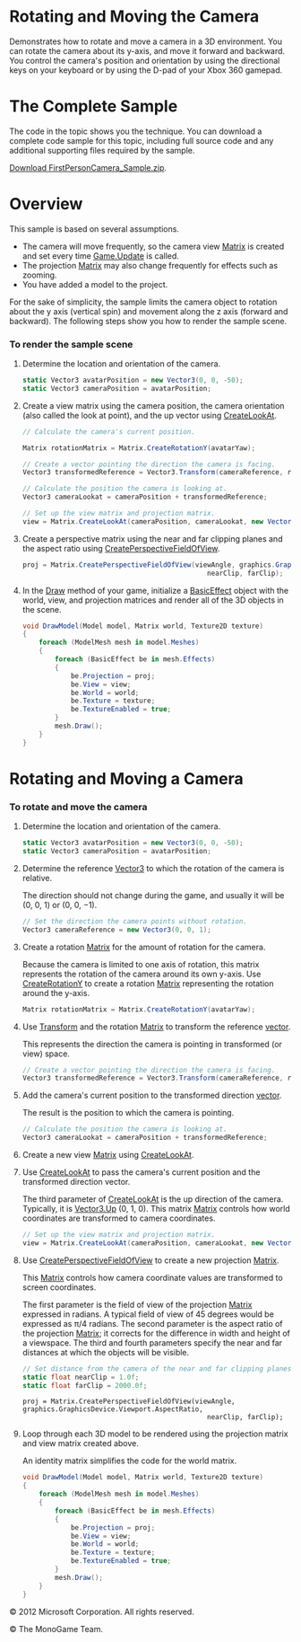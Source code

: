 
# Rotating and Moving the Camera

Demonstrates how to rotate and move a camera in a 3D environment. You can rotate the camera about its y-axis, and move it forward and backward. You control the camera's position and orientation by using the directional keys on your keyboard or by using the D-pad of your Xbox 360 gamepad.

# The Complete Sample

The code in the topic shows you the technique. You can download a complete code sample for this topic, including full source code and any additional supporting files required by the sample.

[Download FirstPersonCamera\_Sample.zip](http://go.microsoft.com/fwlink/?linkid=198849).

# Overview

This sample is based on several assumptions.

  - The camera will move frequently, so the camera view [Matrix](bb197911.md) is created and set every time [Game.Update](https://msdn.microsoft.com/en-us/library/m:microsoft.xna.framework.game.update\(microsoft.xna.framework.gametime\)) is called.
  - The projection [Matrix](bb197911.md) may also change frequently for effects such as zooming.
  - You have added a model to the project.

For the sake of simplicity, the sample limits the camera object to rotation about the y axis (vertical spin) and movement along the z axis (forward and backward). The following steps show you how to render the sample scene.

### To render the sample scene

1.  Determine the location and orientation of the camera.
    
    ``` csharp
    static Vector3 avatarPosition = new Vector3(0, 0, -50);
    static Vector3 cameraPosition = avatarPosition;
    ```

2.  Create a view matrix using the camera position, the camera orientation (also called the look at point), and the up vector using [CreateLookAt](bb195651.md).
    
    ``` csharp
    // Calculate the camera's current position.
    
    Matrix rotationMatrix = Matrix.CreateRotationY(avatarYaw);
    
    // Create a vector pointing the direction the camera is facing.
    Vector3 transformedReference = Vector3.Transform(cameraReference, rotationMatrix);
    
    // Calculate the position the camera is looking at.
    Vector3 cameraLookat = cameraPosition + transformedReference;
    
    // Set up the view matrix and projection matrix.
    view = Matrix.CreateLookAt(cameraPosition, cameraLookat, new Vector3(0.0f, 1.0f, 0.0f));
    ```

3.  Create a perspective matrix using the near and far clipping planes and the aspect ratio using [CreatePerspectiveFieldOfView](bb195668.md).
    
    ``` csharp
    proj = Matrix.CreatePerspectiveFieldOfView(viewAngle, graphics.GraphicsDevice.Viewport.AspectRatio, 
                                                  nearClip, farClip);
    ```

4.  In the [Draw](https://msdn.microsoft.com/en-us/library/m:microsoft.xna.framework.game.update\(microsoft.xna.framework.gametime\)) method of your game, initialize a [BasicEffect](bb195083.md) object with the world, view, and projection matrices and render all of the 3D objects in the scene.
    
    ``` csharp
    void DrawModel(Model model, Matrix world, Texture2D texture)
    {
        foreach (ModelMesh mesh in model.Meshes)
        {
            foreach (BasicEffect be in mesh.Effects)
            {
                be.Projection = proj;
                be.View = view;
                be.World = world;
                be.Texture = texture;
                be.TextureEnabled = true;
            }
            mesh.Draw();
        }
    }
    ```

# Rotating and Moving a Camera

### To rotate and move the camera

1.  Determine the location and orientation of the camera.
    
    ``` csharp
    static Vector3 avatarPosition = new Vector3(0, 0, -50);
    static Vector3 cameraPosition = avatarPosition;
    ```

2.  Determine the reference [Vector3](bb199670.md) to which the rotation of the camera is relative.
    
    The direction should not change during the game, and usually it will be (0, 0, 1) or (0, 0, −1).
    
    ``` csharp
    // Set the direction the camera points without rotation.
    Vector3 cameraReference = new Vector3(0, 0, 1);
    ```

3.  Create a rotation [Matrix](bb197911.md) for the amount of rotation for the camera.
    
    Because the camera is limited to one axis of rotation, this matrix represents the rotation of the camera around its own y-axis. Use [CreateRotationY](bb195683.md) to create a rotation [Matrix](bb197911.md) representing the rotation around the y-axis.
    
    ``` csharp
    Matrix rotationMatrix = Matrix.CreateRotationY(avatarYaw);
    ```

4.  Use [Transform](bb199541.md) and the rotation [Matrix](bb197911.md) to transform the reference [vector](bb199670.md).
    
    This represents the direction the camera is pointing in transformed (or view) space.
    
    ``` csharp
    // Create a vector pointing the direction the camera is facing.
    Vector3 transformedReference = Vector3.Transform(cameraReference, rotationMatrix);
    ```

5.  Add the camera's current position to the transformed direction [vector](bb199670.md).
    
    The result is the position to which the camera is pointing.
    
    ``` csharp
    // Calculate the position the camera is looking at.
    Vector3 cameraLookat = cameraPosition + transformedReference;
    ```

6.  Create a new view [Matrix](bb197911.md) using [CreateLookAt](bb195651.md).

7.  Use [CreateLookAt](bb195651.md) to pass the camera's current position and the transformed direction vector.
    
    The third parameter of [CreateLookAt](bb195651.md) is the up direction of the camera. Typically, it is [Vector3.Up](bb199621.md) (0, 1, 0). This matrix [Matrix](bb197911.md) controls how world coordinates are transformed to camera coordinates.
    
    ``` csharp
    // Set up the view matrix and projection matrix.
    view = Matrix.CreateLookAt(cameraPosition, cameraLookat, new Vector3(0.0f, 1.0f, 0.0f));
    ```

8.  Use [CreatePerspectiveFieldOfView](bb195668.md) to create a new projection [Matrix](bb197911.md).
    
    This [Matrix](bb197911.md) controls how camera coordinate values are transformed to screen coordinates.
    
    The first parameter is the field of view of the projection [Matrix](bb197911.md) expressed in radians. A typical field of view of 45 degrees would be expressed as π/4 radians. The second parameter is the aspect ratio of the projection [Matrix](bb197911.md); it corrects for the difference in width and height of a viewspace. The third and fourth parameters specify the near and far distances at which the objects will be visible.
    
    ``` csharp
    // Set distance from the camera of the near and far clipping planes.
    static float nearClip = 1.0f;
    static float farClip = 2000.0f;
    ```
    
        proj = Matrix.CreatePerspectiveFieldOfView(viewAngle, graphics.GraphicsDevice.Viewport.AspectRatio, 
                                                      nearClip, farClip);

9.  Loop through each 3D model to be rendered using the projection matrix and view matrix created above.
    
    An identity matrix simplifies the code for the world matrix.
    
    ``` csharp
    void DrawModel(Model model, Matrix world, Texture2D texture)
    {
        foreach (ModelMesh mesh in model.Meshes)
        {
            foreach (BasicEffect be in mesh.Effects)
            {
                be.Projection = proj;
                be.View = view;
                be.World = world;
                be.Texture = texture;
                be.TextureEnabled = true;
            }
            mesh.Draw();
        }
    }
    ```

© 2012 Microsoft Corporation. All rights reserved.  

© The MonoGame Team.